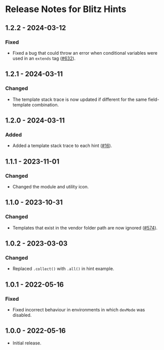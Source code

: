 # Release Notes for Blitz Hints

## 1.2.2 - 2024-03-12

### Fixed

- Fixed a bug that could throw an error when conditional variables were used in an `extends` tag ([#632](https://github.com/putyourlightson/craft-blitz/issues/632)).

## 1.2.1 - 2024-03-11

### Changed

- The template stack trace is now updated if different for the same field-template combination.

## 1.2.0 - 2024-03-11

### Added

- Added a template stack trace to each hint ([#16](https://github.com/putyourlightson/craft-blitz-recommendations/issues/16)).

## 1.1.1 - 2023-11-01

### Changed

- Changed the module and utility icon.

## 1.1.0 - 2023-10-31

### Changed

- Templates that exist in the vendor folder path are now ignored ([#574](https://github.com/putyourlightson/craft-blitz/issues/574)).

## 1.0.2 - 2023-03-03

### Changed

- Replaced `.collect()` with `.all()` in hint example.

## 1.0.1 - 2022-05-16

### Fixed

- Fixed incorrect behaviour in environments in which `devMode` was disabled.

## 1.0.0 - 2022-05-16

- Initial release.
